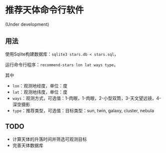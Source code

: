 # 推荐天体命令行软件
(Under development)

## 用法

使用Sqlite构建数据库：`sqlite3 stars.db < stars.sql`，

运行命令行程序：`recommend-stars lon lat ways type`，

其中
- `lon`：观测地经度，单位：度
- `lat`：观测地纬度，单位：度
- `ways`：观测方式，可选值：1-肉眼，1-肉眼，2-小型双筒，3-天文望远镜，4-深空摄影
- `type`：推荐类型，可选值：目标类型：sun, twin, galaxy, cluster, nebula


## TODO
- 计算天体的升落时间并筛选可观测目标
- 完善天体数据库